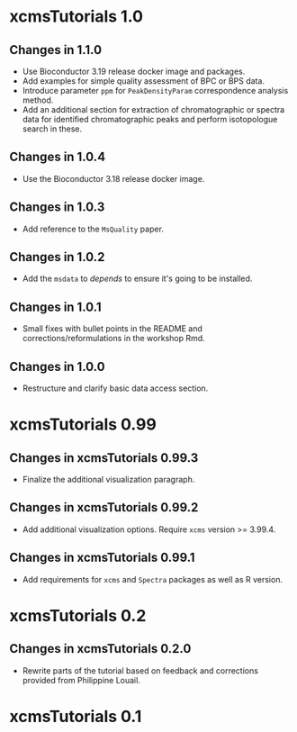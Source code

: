 # xcmsTutorials 1.0

## Changes in 1.1.0

- Use Bioconductor 3.19 release docker image and packages.
- Add examples for simple quality assessment of BPC or BPS data.
- Introduce parameter `ppm` for `PeakDensityParam` correspondence analysis
  method.
- Add an additional section for extraction of chromatographic or spectra data
  for identified chromatographic peaks and perform isotopologue search in these.

## Changes in 1.0.4

- Use the Bioconductor 3.18 release docker image.

## Changes in 1.0.3

- Add reference to the `MsQuality` paper.

## Changes in 1.0.2

- Add the `msdata` to *depends* to ensure it's going to be installed.

## Changes in 1.0.1

- Small fixes with bullet points in the README and corrections/reformulations in
  the workshop Rmd.

## Changes in 1.0.0

- Restructure and clarify basic data access section.

# xcmsTutorials 0.99

## Changes in xcmsTutorials 0.99.3

- Finalize the additional visualization paragraph.

## Changes in xcmsTutorials 0.99.2

- Add additional visualization options. Require `xcms` version >= 3.99.4.

## Changes in xcmsTutorials 0.99.1

- Add requirements for `xcms` and `Spectra` packages as well as R version.


# xcmsTutorials 0.2

## Changes in xcmsTutorials 0.2.0

- Rewrite parts of the tutorial based on feedback and corrections provided from
  Philippine Louail.


# xcmsTutorials 0.1
